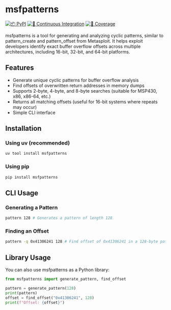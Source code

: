 # msfpatterns

[![📦️ PyPI](https://img.shields.io/pypi/v/msfpatterns)](https://pypi.org/project/msfpatterns/) [![👷 Continuous Integration](https://github.com/wrboyce/msfpatterns/actions/workflows/ci.yaml/badge.svg)](https://github.com/wrboyce/msfpatterns/actions/workflows/ci.yaml) [![🧪 Coverage](https://codecov.io/gh/wrboyce/msfpatterns/graph/badge.svg?token=QG683U5IKA)](https://codecov.io/gh/wrboyce/msfpatterns)

msfpatterns is a tool for generating and analyzing cyclic patterns, similar to pattern_create and pattern_offset from Metasploit. It helps exploit developers identify exact buffer overflow offsets across multiple architectures, including 16-bit, 32-bit, and 64-bit platforms.

## Features

- Generate unique cyclic patterns for buffer overflow analysis
- Find offsets of overwritten return addresses in memory dumps
- Supports 2-byte, 4-byte, and 8-byte searches (suitable for MSP430, x86, x86-64, etc.)
- Returns all matching offsets (useful for 16-bit systems where repeats may occur)
- Simple CLI interface

## Installation

### Using uv (recommended)

```bash
uv tool install msfpatterns
```

### Using pip

```bash
pip install msfpatterns
```

## CLI Usage

### Generating a Pattern

```bash
pattern 128 # Generates a pattern of length 128
```

### Finding an Offset

```bash
pattern -q 0x41306241 128 # Find offset of 0x41306241 in a 128-byte pattern
```

## Library Usage

You can also use msfpatterns as a Python library:

```python
from msfpatterns import generate_pattern, find_offset

pattern = generate_pattern(128)
print(pattern)
offset = find_offset("0x41306241", 128)
print(f"Offset: {offset}")
```
